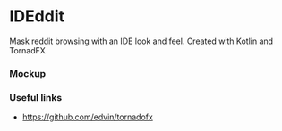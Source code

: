 # IDEddit
Mask reddit browsing with an IDE look and feel.
Created with Kotlin and TornadFX
### Mockup
  
  
  
### Useful links
- https://github.com/edvin/tornadofx
